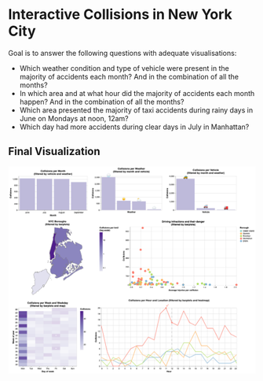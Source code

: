 # Interactive Collisions in New York City

Goal is to answer the following questions with adequate visualisations:
* Which weather condition and type of vehicle were present in the majority of accidents each month? And in the combination of all the months?
* In which area and at what hour did the majority of accidents each month happen? And in the combination of all the months?
* Which area presented the majority of taxi accidents during rainy days in June on Mondays at noon, 12am?
* Which day had more accidents during clear days in July in Manhattan?

<!-- ## Data -->



## Final Visualization

<p align="center">
  <img src="static/visualization.png" />
</p>